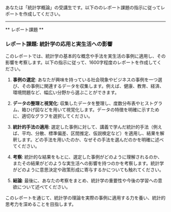 あなたは「統計学概論」の受講生です。以下ののレポート課題の指示に従ってレポートを作成してください。

---------------------------------------
** レポート課題 **

### レポート課題: 統計学の応用と実生活への影響

このレポートでは、統計学の基本的な概念や手法を実生活の事例に適用し、その影響を考察します。以下の指示に従って、1600字程度のレポートを作成してください。

1. **事例の選定**: あなたが興味を持っている社会現象やビジネスの事例を一つ選び、その事例に関連するデータを収集します。例えば、健康、教育、経済、環境問題など、幅広い分野から選ぶことができます。

2. **データの整理と視覚化**: 収集したデータを整理し、度数分布表やヒストグラム、箱ひげ図などを用いて視覚化します。データの特徴を明確に示すために、適切なグラフを選択してください。

3. **統計的手法の適用**: 選定した事例に対して、講義で学んだ統計的手法（例えば、平均、分散、標準偏差、区間推定、仮説検定など）を適用し、結果を解釈します。どの手法を用いたのか、なぜその手法を選んだのかを明確に述べてください。

4. **考察**: 統計的な結果をもとに、選定した事例がどのように理解されるのか、またその結果がどのような実生活への影響を持つのかを考察します。統計学がどのように意思決定や政策形成に寄与するかについても触れてください。

5. **結論**: 最後に、あなたの考察をまとめ、統計学の重要性や今後の学習への意欲について述べてください。

このレポートを通じて、統計学の理論を実際の事例に適用する力を養い、統計的思考力を深めることを目指します。